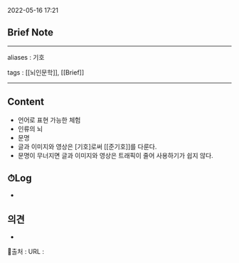2022-05-16 17:21
## Brief Note
---
aliases : 기호

tags : [[뇌인문학]], [[Brief]] 

---

## Content
- 언어로 표현 가능한 체험
- 인류의 뇌
- 문명
- 글과 이미지와 영상은 [기호]로써 [[준기호]]를 다룬다.
- 문명이 무너지면 글과 이미지와 영상은 트래픽이 줄어 사용하기가 쉽지 않다.

## ⏱Log
-

## 의견
-


📙출처 :
URL :
